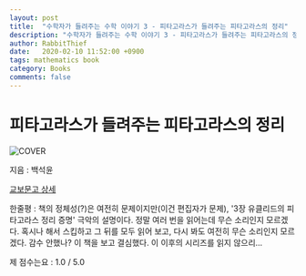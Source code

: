 ```yaml
---
layout: post
title:  "수학자가 들려주는 수학 이야기 3 - 피타고라스가 들려주는 피타고라스의 정리"
description: "수학자가 들려주는 수학 이야기 3 - 피타고라스가 들려주는 피타고라스의 정리"
author: RabbitThief
date:   2020-02-10 11:52:00 +0900
tags: mathematics book 
category: Books
comments: false
---
```



# 피타고라스가 들려주는 피타고라스의 정리

![COVER](http://image.kyobobook.co.kr/images/book/xlarge/446/x9788954415446.jpg)

지음 : 백석윤

[교보문고 상세](https://kyobobook.co.kr/product/detailViewKor.laf?mallGb=KOR&ejkGb=KOR&barcode=9788954415446)

한줄평 : 책의 정체성(?)은 여전히 문제이지만(이건 편집자가 문제), '3장 유클리드의 피타고라스 정리 증명' 극악의 설명이다. 정말 여러 번을 읽어는데 무슨 소리인지 모르겠다. 혹시나 해서 
스킵하고 그 뒤를 모두 읽어 보고, 다시 봐도 여전히 무슨 소리인지 모르겠다. 감수 안했나?  이 책을 보고 결심했다. 이 이후의 시리즈를 읽지 않으리... 

제 점수는요 : 1.0 / 5.0
